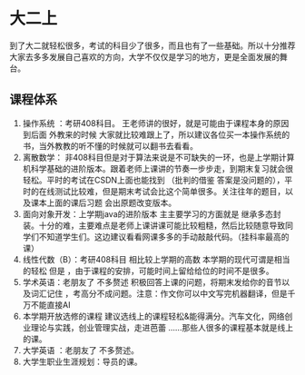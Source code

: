 
# 大二上

到了大二就轻松很多，考试的科目少了很多，而且也有了一些基础。所以十分推荐大家去多多发展自己喜欢的方向，大学不仅仅是学习的地方，更是全面发展的舞台。

## 课程体系

1. 操作系统 ：考研408科目。 王老师讲的很好，就是可能由于课程本身的原因到后面 外教来的时候 大家就比较难跟上了，所以建议各位买一本操作系统的书，当外教教的听不懂的时候就可以翻书去看看。
2. 离散数学： 非408科目但是对于算法来说是不可缺失的一环，也是上学期计算机科学基础的进阶版本。跟着老师上课讲的节奏一步步走，到期末复习就会很轻松。平时的考试在CSDN上面也能找到 （批判的借鉴 答案是没问题的），平时的在线测试比较难，但是期末考试会比这个简单很多。关注往年的题目，以及课本上面的课后习题 会出原题改变版本。
3. 面向对象开发：上学期java的进阶版本 主主要学习的方面就是 继承多态封装。十分的难，主要难点是老师上课讲课可能比较粗糙，然后比较随意导致同学们不知道学生们。这边建议看看网课多多的手动敲敲代码。（挂科率最高的课）
4. 线性代数（B）：考研408科目 相比较上学期的高数 本学期的现代可谓是相当的轻松 但是 ，由于课程的安排，可能时间上留给给位的时间不是很多。
5. 学术英语：老朋友了 不多赘述 积极回答上课的问题，将期末发给你的音节以及词汇记住 ，考高分不成问题。注意：作文你可以中文写完机器翻译，但是千万不能直接AI
6. 本学期开放选修的课程 建议选线上的课程轻松&能得满分。汽车文化，网络创业理论与实践，创业管理实战，走进芭蕾 ......那些人很多的课程基本就是线上的课。
7. 大学英语 ：老朋友了 不多赘述。
8. 大学生职业生涯规划：导员的课。
